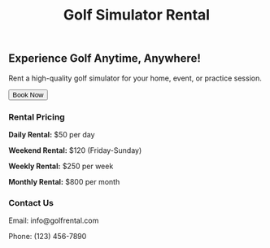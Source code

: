 <html lang="en">
    <header>
        <h1>Golf Simulator Rental</h1>
    </header>
    <div class="container">
        <h2>Experience Golf Anytime, Anywhere!</h2>
        <p>Rent a high-quality golf simulator for your home, event, or practice session.</p>
        <button>Book Now</button>
    </div>
    <div class="pricing">
        <h3>Rental Pricing</h3>
        <p><strong>Daily Rental:</strong> $50 per day</p>
        <p><strong>Weekend Rental:</strong> $120 (Friday-Sunday)</p>
        <p><strong>Weekly Rental:</strong> $250 per week</p>
        <p><strong>Monthly Rental:</strong> $800 per month</p>
    </div>
    <div class="contact">
        <h3>Contact Us</h3>
        <p>Email: info@golfrental.com</p>
        <p>Phone: (123) 456-7890</p>
    </div>
</html>
